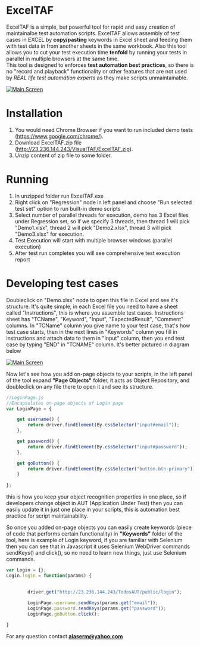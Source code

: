 # ExcelTAF
ExcelTAF is a simple, but powerful tool for rapid and easy creation of maintainalbe test automation scripts.
ExcelTAF allows assembly of test cases in EXCEL by **copy/pasting** keywords in Excel sheet and feeding them with test data in from another sheets in the same workbook.
Also this tool allows you to cut your test execution time **tenfold** by running your tests in parallel in multiple browsers at the same time.\
This tool is designed to enforces **test automation best practices**, so there is no "record and playback" functionality or other features that are not used by *REAL life test automation experts* as they make scripts unmaintainable. 

[![Main Screen](http://23.236.144.243/VisualTAFScreenshots/overallcomponents3.png)](http://23.236.144.243/VisualTAFScreenshots/overallcomponents3.png)


# Installation
1. You would need Chrome Browser if you want to run included demo tests (https://www.google.com/chrome/).
2. Download ExcelTAF.zip file (http://23.236.144.243/VisualTAF/ExcelTAF.zip).
3. Unzip content of zip file to some folder.

# Running
1. In unzipped folder run ExcelTAF.exe
5. Right click on "Regression" node in left panel and choose "Run selected test set" option to run built-in demo scripts
6. Select number of parallel threads for execution, demo has 3 Excel files under Regression set, so if we specify 3 threads, then thread 1 will pick "Demo1.xlsx", thread 2 will pick "Demo2.xlsx", thread 3 will pick "Demo3.xlsx" for execution.
7. Test Execution will start with multiple browser windows (parallel execution) 
8. After test run completes you will see comprehensive test execution report

# Developing test cases
Doubleclick on "Demo.xlsx" node to open this file in Excel and see it's structure.
It's quite simple, in each Excel file you need to have a sheet called "Instructions", this is where you assemble test cases. Instructions sheet has "TCName", "Keyword", "Input", "ExpectedResult", "Comment" columns. In "TCName" column you give name to your test case, that's how test case starts, then in the next lines in "Keywords" column you fill in instructions and attach data to them in "Input" column, then you end test case by typing "END" in "TCNAME" column. It's better pictured in diagram below

[![Main Screen](http://23.236.144.243/VisualTAFScreenshots/CreatingTestCasesInExcel.png)](http://23.236.144.243/VisualTAFScreenshots/CreatingTestCasesInExcel.png)

Now let's see how you add on-page objects to your scripts, in the left panel of the tool
expand **"Page Objects"** folder, it acts as Object Repository, and doubleclick on any file there to open it and see its structure.
```javascript
//LoginPage.js
//Encapsulates on-page objects of Login page
var LoginPage = {

    get username() {
        return driver.findElement(By.cssSelector("input#email"));
    },

    get password() {
        return driver.findElement(By.cssSelector("input#password"));
    },    

    get goButton() {
        return driver.findElement(By.cssSelector("button.btn-primary"));
    }    
    
};
```
this is how you keep your object recognition properties in one place, so if developers change object in AUT (Application Under Test) then you can easily update it in just one place in your scripts, this is automation best practice for script maintainability.


So once you added on-page objects you can easily create keywords (piece of code that performs certain functionality) in **"Keywords"** folder of the tool, here is example of Login keyword, if you are familiar with Selenium then you can see that in Javascript it uses Selenium WebDriver commands sendKeys() and click(), so no need to learn new things, just use Selenium commands.
```javascript
var Login = {};
Login.login = function(params) {
	

        driver.get("http://23.236.144.243/TodosAUT/public/login");
	
        LoginPage.username.sendKeys(params.get("email"));
        LoginPage.password.sendKeys(params.get("password"));
        LoginPage.goButton.click();

}
```


For any question contact **alaserm@yahoo.com**

